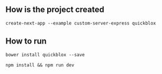 ## How is the project created
`create-next-app --example custom-server-express quickblox`

## How to run
`bower install quickblox --save`

`npm install && npm run dev`
